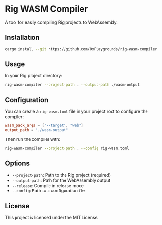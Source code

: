 # Rig WASM Compiler

A tool for easily compiling Rig projects to WebAssembly.

## Installation

```bash
cargo install --git https://github.com/0xPlaygrounds/rig-wasm-compiler.git
```

## Usage

In your Rig project directory:

```bash
rig-wasm-compiler --project-path . --output-path ./wasm-output
```

## Configuration

You can create a `rig-wasm.toml` file in your project root to configure the compiler:

```toml
wasm_pack_args = ["--target", "web"]
output_path = "./wasm-output"
```

Then run the compiler with:

```bash
rig-wasm-compiler --project-path . --config rig-wasm.toml
```

## Options

- `--project-path`: Path to the Rig project (required)
- `--output-path`: Path for the WebAssembly output
- `--release`: Compile in release mode
- `--config`: Path to a configuration file

## License

This project is licensed under the MIT License.